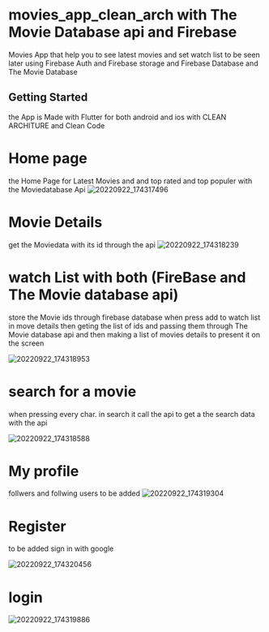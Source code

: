 # movies_app_clean_arch with The Movie Database api and Firebase

Movies App that help you to see latest movies and set watch list to be seen later using Firebase Auth and Firebase storage and Firebase Database and The Movie Database

## Getting Started

the App is Made with Flutter for both android and ios with CLEAN ARCHITURE and Clean Code

# Home page
the Home Page for Latest Movies and and top rated and top populer with the Moviedatabase Api
![20220922_174317496](https://user-images.githubusercontent.com/110336659/191792459-bf998c99-edb6-4376-b676-688980b431a1.png)

# Movie Details 
get the Moviedata with its id through the api
![20220922_174318239](https://user-images.githubusercontent.com/110336659/191792411-169b0bd6-bdda-47cb-93c4-53cdd9508f52.png)
# watch List with both (FireBase and The Movie database api)
store the Movie ids through firebase database when press add to watch list in move details
then geting the list of ids and passing them through The Movie database api and then making a list of movies details to present it on the screen 


![20220922_174318953](https://user-images.githubusercontent.com/110336659/191792448-eb54b2fa-f0fa-4f6a-8e7d-512124582f7c.png)

# search for a movie
when pressing  every char. in search it  call the api to get a the search data with the api


![20220922_174318588](https://user-images.githubusercontent.com/110336659/191792432-40435744-32f5-41c2-868e-b30e49833ffc.png)

# My profile
follwers and follwing users to be added 
![20220922_174319304](https://user-images.githubusercontent.com/110336659/191792351-9b7f8962-7121-4f4d-b053-e72473b135d1.png)

# Register
  to be added sign in with google

![20220922_174320456](https://user-images.githubusercontent.com/110336659/191792292-c86d3c73-a46c-4340-b06b-6499e0c1d69a.png)

# login


![20220922_174319886](https://user-images.githubusercontent.com/110336659/191792357-094b0819-3341-4640-bc12-67304c3d04b4.png)






